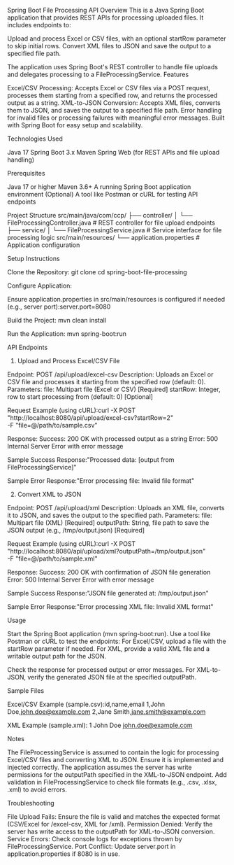 Spring Boot File Processing API
Overview
This is a Java Spring Boot application that provides REST APIs for processing uploaded files. It includes endpoints to:

Upload and process Excel or CSV files, with an optional startRow parameter to skip initial rows.
Convert XML files to JSON and save the output to a specified file path.

The application uses Spring Boot's REST controller to handle file uploads and delegates processing to a FileProcessingService.
Features

Excel/CSV Processing: Accepts Excel or CSV files via a POST request, processes them starting from a specified row, and returns the processed output as a string.
XML-to-JSON Conversion: Accepts XML files, converts them to JSON, and saves the output to a specified file path.
Error handling for invalid files or processing failures with meaningful error messages.
Built with Spring Boot for easy setup and scalability.

Technologies Used

Java 17
Spring Boot 3.x
Maven
Spring Web (for REST APIs and file upload handling)

Prerequisites

Java 17 or higher
Maven 3.6+
A running Spring Boot application environment
(Optional) A tool like Postman or cURL for testing API endpoints

Project Structure
src/main/java/com/ccp/
├── controller/
│   └── FileProcessingController.java  # REST controller for file upload endpoints
├── service/
│   └── FileProcessingService.java     # Service interface for file processing logic
src/main/resources/
└── application.properties             # Application configuration

Setup Instructions

Clone the Repository:
git clone <repository-url>
cd spring-boot-file-processing


Configure Application:

Ensure application.properties in src/main/resources is configured if needed (e.g., server port):server.port=8080




Build the Project:
mvn clean install


Run the Application:
mvn spring-boot:run



API Endpoints
1. Upload and Process Excel/CSV File

Endpoint: POST /api/upload/excel-csv
Description: Uploads an Excel or CSV file and processes it starting from the specified row (default: 0).
Parameters:
file: Multipart file (Excel or CSV) [Required]
startRow: Integer, row to start processing from (default: 0) [Optional]


Request Example (using cURL):curl -X POST "http://localhost:8080/api/upload/excel-csv?startRow=2" \
     -F "file=@/path/to/sample.csv"


Response:
Success: 200 OK with processed output as a string
Error: 500 Internal Server Error with error message


Sample Success Response:"Processed data: [output from FileProcessingService]"


Sample Error Response:"Error processing file: Invalid file format"



2. Convert XML to JSON

Endpoint: POST /api/upload/xml
Description: Uploads an XML file, converts it to JSON, and saves the output to the specified path.
Parameters:
file: Multipart file (XML) [Required]
outputPath: String, file path to save the JSON output (e.g., /tmp/output.json) [Required]


Request Example (using cURL):curl -X POST "http://localhost:8080/api/upload/xml?outputPath=/tmp/output.json" \
     -F "file=@/path/to/sample.xml"


Response:
Success: 200 OK with confirmation of JSON file generation
Error: 500 Internal Server Error with error message


Sample Success Response:"JSON file generated at: /tmp/output.json"


Sample Error Response:"Error processing XML file: Invalid XML format"



Usage

Start the Spring Boot application (mvn spring-boot:run).
Use a tool like Postman or cURL to test the endpoints:
For Excel/CSV, upload a file with the startRow parameter if needed.
For XML, provide a valid XML file and a writable output path for the JSON.


Check the response for processed output or error messages.
For XML-to-JSON, verify the generated JSON file at the specified outputPath.

Sample Files

Excel/CSV Example (sample.csv):id,name,email
1,John Doe,john.doe@example.com
2,Jane Smith,jane.smith@example.com


XML Example (sample.xml):<user>
    <id>1</id>
    <name>John Doe</name>
    <email>john.doe@example.com</email>
</user>



Notes

The FileProcessingService is assumed to contain the logic for processing Excel/CSV files and converting XML to JSON. Ensure it is implemented and injected correctly.
The application assumes the server has write permissions for the outputPath specified in the XML-to-JSON endpoint.
Add validation in FileProcessingService to check file formats (e.g., .csv, .xlsx, .xml) to avoid errors.

Troubleshooting

File Upload Fails: Ensure the file is valid and matches the expected format (CSV/Excel for /excel-csv, XML for /xml).
Permission Denied: Verify the server has write access to the outputPath for XML-to-JSON conversion.
Service Errors: Check console logs for exceptions thrown by FileProcessingService.
Port Conflict: Update server.port in application.properties if 8080 is in use.

